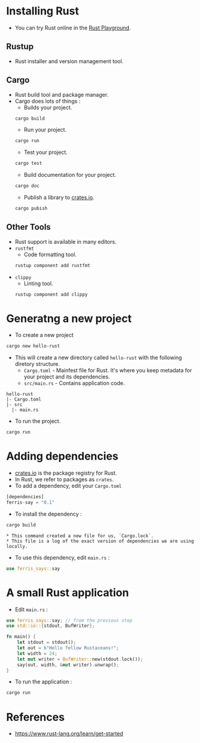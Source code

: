 # Installing Rust
* You can try Rust online in the [Rust Playground](https://play.rust-lang.org/).
## Rustup
* Rust installer and version management tool.
## Cargo
* Rust build tool and package manager.
* Cargo does lots of things :
	* Builds your project.
	```bash
	cargo build
	```
	* Run your project.
	```bash
	cargo run
	```
	* Test your project.
	```bash
	cargo test
	```
	* Build documentation for your project.
	```bash
	cargo doc
	```
	* Publish a library to [crates.io](https://crates.io/).
	```bash
	cargo pubish
	```
## Other Tools
* Rust support is available in many editors.
* `rustfmt`
	* Code formatting tool.
	```bash
	rustup component add rustfmt
	```
* `clippy`
	* Linting tool.
	```bash
	rustup component add clippy
	```
# Generatng a new project
* To create a new project
```bash
cargo new hello-rust
```
* This will create a new directory called `hello-rust` with the following diretory structure.
	* `Cargo.toml` - Mainfest file for Rust. It's where you keep metadata for your project and its dependencies.
	* `src/main.rs` - Contains application code.
```
hello-rust
|- Cargo.toml
|- src
  |- main.rs
```
* To run the project.
```bash
cargo run
```
# Adding dependencies
* [crates.io](https://crates.io/) is the package registry for Rust.
* In Rust, we refer to packages as `crates`.
* To add a dependency, edit your `Cargo.toml`
```rust
[dependencies]
ferris-say = "0.1"
```
* To install the dependency :
```bash
cargo build
```
	* This command created a new file for us, `Cargo.lock`.
	* This file is a log of the exact version of dependencies we are using locally.
* To use this dependency, edit `main.rs` :
```rust
use ferris_says::say
```
# A small Rust application
* Edit `main.rs` :
```rust
use ferris_says::say; // from the previous step
use std::io::{stdout, BufWriter};

fn main() {
	let stdout = stdout();
	let out = b"Hello fellow Rustaceans!";
	let width = 24;
	let mut writer = BufWriter::new(stdout.lock());
	say(out, width, &mut writer).unwrap();
}
```
* To run the application :
```bash
cargo run
```
# References
* https://www.rust-lang.org/learn/get-started
